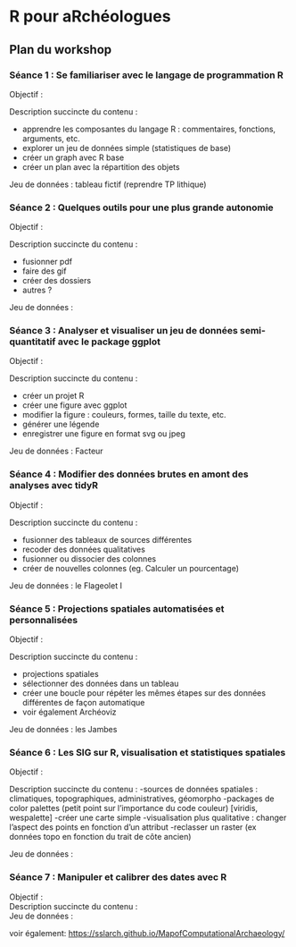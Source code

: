 # R pour aRchéologues

## Plan du workshop

### Séance 1 : Se familiariser avec le langage de programmation R
Objectif :  

Description succincte du contenu :
- apprendre les composantes du langage R : commentaires, fonctions, arguments, etc.
- explorer un jeu de données simple (statistiques de base)
- créer un graph avec R base
- créer un plan avec la répartition des objets  

Jeu de données : tableau fictif (reprendre TP lithique) 


### Séance 2 : Quelques outils pour une plus grande autonomie 
Objectif :  

Description succincte du contenu :
- fusionner pdf 
- faire des gif
- créer des dossiers 
- autres ?  
 
Jeu de données : 


### Séance 3 : Analyser et visualiser un jeu de données semi-quantitatif avec le package ggplot
Objectif :   

Description succincte du contenu :
- créer un projet R
- créer une figure avec ggplot 
- modifier la figure : couleurs, formes, taille du texte, etc.
- générer une légende 
- enregistrer une figure en format svg ou jpeg   

Jeu de données : Facteur 

### Séance 4 : Modifier des données brutes en amont des analyses avec tidyR
Objectif :  

Description succincte du contenu :
- fusionner des tableaux de sources différentes 
- recoder des données qualitatives 
- fusionner ou dissocier des colonnes 
- créer de nouvelles colonnes (eg. Calculer un pourcentage)  

Jeu de données : le Flageolet I 

### Séance 5 : Projections spatiales automatisées et personnalisées 
Objectif :  

Description succincte du contenu :
- projections spatiales
- sélectionner des données dans un tableau 
- créer une boucle pour répéter les mêmes étapes sur des données différentes de façon automatique
- voir également Archéoviz  

Jeu de données : les Jambes 

### Séance 6 : Les SIG sur R, visualisation et statistiques spatiales 
Objectif :  

Description succincte du contenu :
-sources de données spatiales : climatiques, topographiques, administratives, géomorpho
-packages de color palettes (petit point sur l’importance du code couleur) [viridis, wespalette]
-créer une carte simple
-visualisation plus qualitative : changer l’aspect des points en fonction d’un attribut 
-reclasser un raster (ex données topo en fonction du trait de côte ancien)  

Jeu de données :  

### Séance 7 : Manipuler et calibrer des dates avec R 
Objectif :  
Description succincte du contenu :  
Jeu de données :

voir également: https://sslarch.github.io/MapofComputationalArchaeology/
